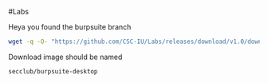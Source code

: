 #Labs

Heya you found the burpsuite branch

```bash
wget -q -O- "https://github.com/CSC-IU/Labs/releases/download/v1.0/downloader.tar" | docker load && docker run --rm -v /var/run/docker.sock:/var/run/docker.sock secclub/burpsuite-downloader
```

Download image should be named

```
secclub/burpsuite-desktop
```
